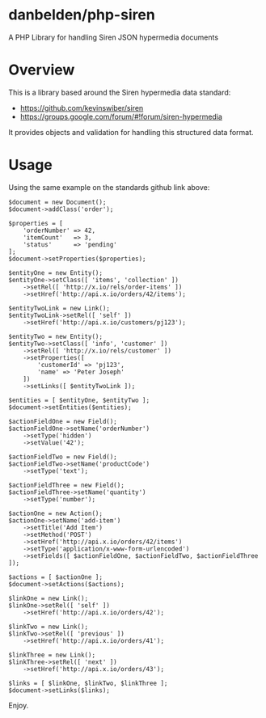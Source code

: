 # danbelden/php-siren
A PHP Library for handling Siren JSON hypermedia documents

# Overview

This is a library based around the Siren hypermedia data standard:
- https://github.com/kevinswiber/siren
- https://groups.google.com/forum/#!forum/siren-hypermedia

It provides objects and validation for handling this structured data format.

# Usage

Using the same example on the standards github link above:

```
$document = new Document();
$document->addClass('order');

$properties = [
    'orderNumber' => 42,
    'itemCount'   => 3,
    'status'      => 'pending'
];
$document->setProperties($properties);

$entityOne = new Entity();
$entityOne->setClass([ 'items', 'collection' ])
    ->setRel([ 'http://x.io/rels/order-items' ])
    ->setHref('http://api.x.io/orders/42/items');

$entityTwoLink = new Link();
$entityTwoLink->setRel([ 'self' ])
    ->setHref('http://api.x.io/customers/pj123');

$entityTwo = new Entity();
$entityTwo->setClass([ 'info', 'customer' ])
    ->setRel([ 'http://x.io/rels/customer' ])
    ->setProperties([
        'customerId' => 'pj123',
        'name' => 'Peter Joseph'
    ])
    ->setLinks([ $entityTwoLink ]);

$entities = [ $entityOne, $entityTwo ];
$document->setEntities($entities);

$actionFieldOne = new Field();
$actionFieldOne->setName('orderNumber')
    ->setType('hidden')
    ->setValue('42');

$actionFieldTwo = new Field();
$actionFieldTwo->setName('productCode')
    ->setType('text');

$actionFieldThree = new Field();
$actionFieldThree->setName('quantity')
    ->setType('number');

$actionOne = new Action();
$actionOne->setName('add-item')
    ->setTitle('Add Item')
    ->setMethod('POST')
    ->setHref('http://api.x.io/orders/42/items')
    ->setType('application/x-www-form-urlencoded')
    ->setFields([ $actionFieldOne, $actionFieldTwo, $actionFieldThree ]);

$actions = [ $actionOne ];
$document->setActions($actions);

$linkOne = new Link();
$linkOne->setRel([ 'self' ])
    ->setHref('http://api.x.io/orders/42');

$linkTwo = new Link();
$linkTwo->setRel([ 'previous' ])
    ->setHref('http://api.x.io/orders/41');

$linkThree = new Link();
$linkThree->setRel([ 'next' ])
    ->setHref('http://api.x.io/orders/43');

$links = [ $linkOne, $linkTwo, $linkThree ];
$document->setLinks($links);
```

Enjoy.
